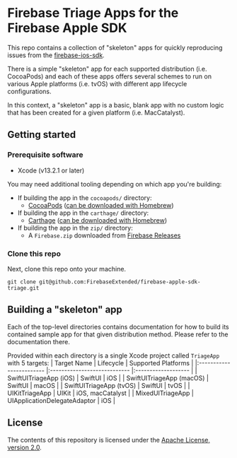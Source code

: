# Firebase Triage Apps for the Firebase Apple SDK

This repo contains a collection of "skeleton" apps for quickly reproducing
issues from the [firebase-ios-sdk][firebase-ios-sdk].

There is a simple "skeleton" app for each supported distribution (i.e. CocoaPods)
and each of these apps offers several schemes to run on various Apple platforms
(i.e. tvOS) with different app lifecycle configurations.

In this context, a "skeleton" app is a basic, blank app with no custom logic that
has been created for a given platform (i.e. MacCatalyst).

## Getting started

### Prerequisite software
- Xcode (v13.2.1 or later)

You may need additional tooling depending on which app you're building:
- If building the app in the `cocoapods/` directory:
    - [CocoaPods][cocoapods] ([can be downloaded with Homebrew][cocoapods-homebrew])
- If building the app in the `carthage/` directory:
    - [Carthage][carthage] ([can be downloaded with Homebrew][carthage-homebrew])
- If building the app in the `zip/` directory:
    - A `Firebase.zip` downloaded from [Firebase Releases][firebase-releases]

### Clone this repo
Next, clone this repo onto your machine.

```console
git clone git@github.com:FirebaseExtended/firebase-apple-sdk-triage.git
```

## Building a "skeleton" app
Each of the top-level directories contains documentation for how to build
its contained sample app for that given distribution method. Please refer to the
documentation there.

Provided within each directory is a single Xcode project called `TriageApp` with 5
targets:
|        Target Name       |           Lifecycle          | Supported Platforms |
|:------------------------ |:---------------------------- |:------------------- |
| SwiftUITriageApp (iOS)   | SwiftUI                      | iOS                 |
| SwiftUITriageApp (macOS) | SwiftUI                      | macOS               |
| SwiftUITriageApp (tvOS)  | SwiftUI                      | tvOS                |
| UIKitTriageApp           | UIKit                        | iOS, macCatalyst    |
| MixedUITriageApp         | UIApplicationDelegateAdaptor | iOS                 |

## License
The contents of this repository is licensed under the [Apache License, version 2.0][apache-license].

<!-- Links -->
[apache-license]: https://www.apache.org/licenses/LICENSE-2.0
[carthage]: https://github.com/Carthage/Carthage
[carthage-homebrew]: https://formulae.brew.sh/formula/carthage
[cocoapods]: https://cocoapods.org/
[cocoapods-homebrew]: https://formulae.brew.sh/formula/cocoapods
[firebase-ios-sdk]: https://github.com/firebase/firebase-ios-sdk
[firebase-releases]: https://github.com/firebase/firebase-ios-sdk/releases

